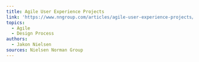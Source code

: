 ```yaml
---
title: Agile User Experience Projects
link: 'https://www.nngroup.com/articles/agile-user-experience-projects/'
topics:
  - Agile
  - Design Process
authors:
  - Jakon Nielsen
sources: Nielsen Norman Group
---
```


